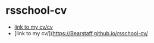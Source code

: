 # rsschool-cv
- [link to my cv/cv](https://Bearstaff.github.io/rsschool-cv/cv)
- [link to my cv/](https://Bearstaff.github.io/rsschool-cv/
